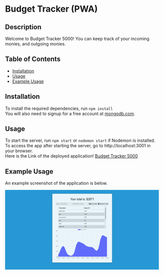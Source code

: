# Budget Tracker (PWA)

## Description

Welcome to Budget Tracker 5000! You can keep track of your incoming monies, and outgoing monies.

## Table of Contents

- [Installation](#installation)
- [Usage](#usage)
- [Example Usage](#example-usage)

## Installation

To install the required dependencies, run `npm install`<br>
You will also need to signup for a free account at [mongodb.com](https://www.mongodb.com/).

## Usage

To start the server, run `npm start` or `nodemon start` if Nodemon is installed. <br>To access the app after starting the server, go to http://localhost:3001 in your browser. <br>
Here is the Link of the deployed application! [Budget Tracker 5000](https://electronic-black-shrimp.herokuapp.com/)

## Example Usage

An example screenshot of the application is below.

![screenshot](./public/assets/images/thumbnail.png)
